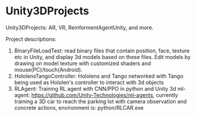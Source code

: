 # Unity3DProjects
Unity3DProjects: AR, VR, ReinformentAgentUnity, and more.

Project descriptions:

1. BinaryFileLoadTest: read binary files that contain position, face, texture etc in 
Unity, and display 3d models based on these files. Edit models by drawing on model 
texture with customized shaders and mouse(PC)/touch(Android).
2. HololensTangoController: Hololens and Tango networked with Tango being used as Hololen's
controller to interact with 3d objects
3. RLAgent: Training RL agent with CNN/PPO in python and Unity 3d ml-agent: https://github.com/Unity-Technologies/ml-agents, currently training a 3D car to reach the 
parking lot with camera observation and concrete actions, environment is: python/RLCAR.exe 
